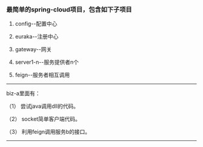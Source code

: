 ### 最简单的spring-cloud项目，包含如下子项目

1. config--配置中心

2. euraka--注册中心

3. gateway--网关

4. server1-n--服务提供者n个

5. feign--服务者相互调用

----

biz-a里面有：

（1） 尝试java调用dll的代码。

（2） socket简单客户端代码。

（3） 利用feign调用服务b的接口。

---
